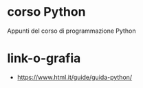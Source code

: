 # corso Python
Appunti del corso di programmazione Python

# link-o-grafia
- https://www.html.it/guide/guida-python/
